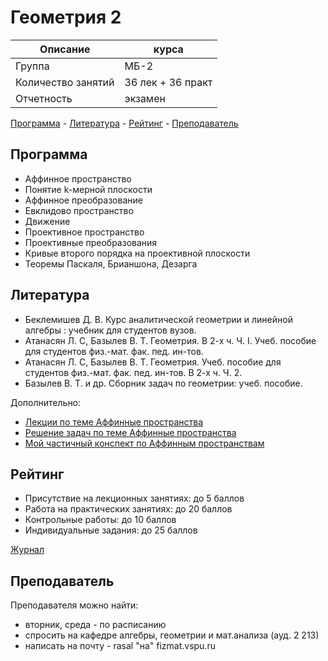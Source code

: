 # Геометрия 2

Описание            | курса
---                 | ---
Группа              | МБ-2
Количество занятий  | 36 лек + 36 практ
Отчетность          | экзамен

[Программа](#Программа) - [Литература](#Литература) - [Рейтинг](#Рейтинг) - [Преподаватель](#Преподаватель)

## Программа

- Аффинное пространство
- Понятие k-мерной плоскости
- Аффинное преобразование
- Евклидово пространство
- Движение
- Проективное пространство
- Проективные преобразования
- Кривые второго порядка на проективной плоскости
- Теоремы Паскаля, Брианшона, Дезарга

## Литература

- Беклемишев Д. В. Курс аналитической геометрии и линейной алгебры : учебник для студентов вузов.
- Атанасян Л. С, Базылев В. Т. Геометрия. В 2-х ч. Ч. I. Учеб. пособие для студентов физ.-мат. фак. пед. ин-тов.
- Атанасян Л. С, Базылев В. Т. Геометрия. Учеб. пособие для студентов физ.-мат. фак. пед. ин-тов. В 2-х ч. Ч. 2.
- Базылев В. Т. и др. Сборник задач по геометрии: учеб. пособие.

Дополнительно:

- [Лекции по теме Аффинные пространства](../../docs/geometry/lection_aff.pdf)
- [Решение задач по теме Аффинные пространства](../../docs/geometry/met_aff-seltasks.pdf)
- [Мой частичный конспект по Аффинным пространствам](../../docs/geometry/lection_aff_my.pdf)


## Рейтинг

- Присутствие на лекционных занятиях: до 5 баллов
- Работа на практических занятиях: до 20 баллов
- Контрольные работы: до 10 баллов
- Индивидуальные задания: до 25 баллов

[Журнал](../jrn/jrn_2016-fall_MB21_Geom.csv)

## Преподаватель

Преподавателя можно найти:

- вторник, среда - по расписанию
- спросить на кафедре алгебры, геометрии и мат.анализа (ауд. 2 213)
- написать на почту - rasal "на" fizmat.vspu.ru
